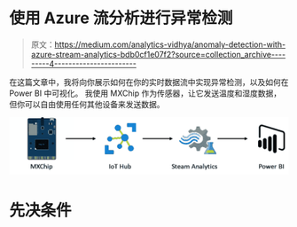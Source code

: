 # 使用 Azure 流分析进行异常检测

> 原文：<https://medium.com/analytics-vidhya/anomaly-detection-with-azure-stream-analytics-bdb0cf1e07f2?source=collection_archive---------4----------------------->

在这篇文章中，我将向你展示如何在你的实时数据流中实现异常检测，以及如何在 Power BI 中可视化。
我使用 MXChip 作为传感器，让它发送温度和湿度数据，但你可以自由使用任何其他设备来发送数据。

![](img/907575fdb5971908fb59f79c6dd20581.png)

# 先决条件